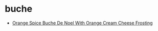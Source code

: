 # buche

 * [Orange Spice Buche De Noel With Orange Cream Cheese Frosting](index/o/orange-spice-buche-de-noel-with-orange-cream-cheese-frosting-107515.json)
